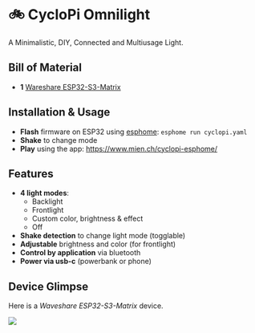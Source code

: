 # 🚲 CycloPi Omnilight

A Minimalistic, DIY, Connected and Multiusage Light.

## Bill of Material

* **1** [Wareshare ESP32-S3-Matrix](https://www.waveshare.com/wiki/ESP32-S3-Matrix)

## Installation & Usage

* **Flash** firmware on ESP32 using [esphome](https://esphome.io/guides/installing_esphome.html): `esphome run cyclopi.yaml`
* **Shake** to change mode
* **Play** using the app: https://www.mien.ch/cyclopi-esphome/

## Features

* **4 light modes**:
  * Backlight
  * Frontlight
  * Custom color, brightness & effect
  * Off
* **Shake detection** to change light mode (togglable)
* **Adjustable** brightness and color (for frontlight)
* **Control by application** via bluetooth
* **Power via usb-c** (powerbank or phone)

## Device Glimpse

Here is a *Waveshare ESP32-S3-Matrix* device.

![](https://www.waveshare.com/w/upload/thumb/9/95/ESP32-S3-Matrix.jpg/600px-ESP32-S3-Matrix.jpg)


